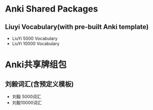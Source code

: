 # Anki Shared Packages #

## Liuyi Vocabulary(with pre-built Anki template)
- LiuYi  5000 Vocabulary
- LiuYi 10000 Vocabulary

# Anki共享牌组包 #

## 刘毅词汇(含预定义模板)
- 刘毅 5000词汇
- 刘毅10000词汇
